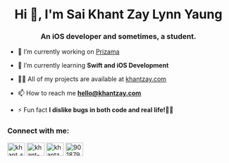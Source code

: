 <h1 align="center">Hi 👋, I'm Sai Khant Zay Lynn Yaung</h1>
<h3 align="center">An iOS developer and sometimes, a student.</h3>

- 🔭 I’m currently working on [Prizama](https://github.com/Khant-SoDOpe/Prizama)

- 🌱 I’m currently learning **Swift and iOS Development**

- 👨‍💻 All of my projects are available at [khantzay.com](https://khantzay.com)

- 📫 How to reach me **hello@khantzay.com**

- ⚡ Fun fact **I dislike bugs in both code and real life!🐞🚫**

<h3 align="left">Connect with me:</h3>
<p align="left">
<a href="https://twitter.com/khant_sodope" target="blank"><img align="center" src="https://raw.githubusercontent.com/rahuldkjain/github-profile-readme-generator/master/src/images/icons/Social/twitter.svg" alt="khant_sodope" height="30" width="40" /></a>
<a href="https://linkedin.com/in/khant-sodope" target="blank"><img align="center" src="https://raw.githubusercontent.com/rahuldkjain/github-profile-readme-generator/master/src/images/icons/Social/linked-in-alt.svg" alt="khant-sodope" height="30" width="40" /></a>
<a href="https://fb.com/khantzay.lynnyaung" target="blank"><img align="center" src="https://raw.githubusercontent.com/rahuldkjain/github-profile-readme-generator/master/src/images/icons/Social/facebook.svg" alt="khantzay.lynnyaung" height="30" width="40" /></a>
<a href="https://discord.gg/901879742930763826" target="blank"><img align="center" src="https://raw.githubusercontent.com/rahuldkjain/github-profile-readme-generator/master/src/images/icons/Social/discord.svg" alt="901879742930763826" height="30" width="40" /></a>
</p>
